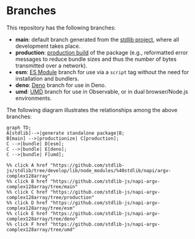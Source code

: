 <!--

@license Apache-2.0

Copyright (c) 2022 The Stdlib Authors.

Licensed under the Apache License, Version 2.0 (the "License");
you may not use this file except in compliance with the License.
You may obtain a copy of the License at

    http://www.apache.org/licenses/LICENSE-2.0

Unless required by applicable law or agreed to in writing, software
distributed under the License is distributed on an "AS IS" BASIS,
WITHOUT WARRANTIES OR CONDITIONS OF ANY KIND, either express or implied.
See the License for the specific language governing permissions and
limitations under the License.

-->

# Branches

This repository has the following branches:

-   **main**: default branch generated from the [stdlib project][stdlib-url], where all development takes place.
-   **production**: [production build][production-url] of the package (e.g., reformatted error messages to reduce bundle sizes and thus the number of bytes transmitted over a network).
-   **esm**: [ES Module][esm-url] branch for use via a `script` tag without the need for installation and bundlers.
-   **deno**: [Deno][deno-url] branch for use in Deno.
-   **umd**: [UMD][umd-url] branch for use in Observable, or in dual browser/Node.js environments.

The following diagram illustrates the relationships among the above branches:

```mermaid
graph TD;
A[stdlib]-->|generate standalone package|B;
B[main] -->|productionize| C[production];
C -->|bundle| D[esm];
C -->|bundle| E[deno];
C -->|bundle| F[umd];

%% click A href "https://github.com/stdlib-js/stdlib/tree/develop/lib/node_modules/%40stdlib/napi/argv-complex128array"
%% click B href "https://github.com/stdlib-js/napi-argv-complex128array/tree/main"
%% click C href "https://github.com/stdlib-js/napi-argv-complex128array/tree/production"
%% click D href "https://github.com/stdlib-js/napi-argv-complex128array/tree/esm"
%% click E href "https://github.com/stdlib-js/napi-argv-complex128array/tree/deno"
%% click F href "https://github.com/stdlib-js/napi-argv-complex128array/tree/umd"
```

[stdlib-url]: https://github.com/stdlib-js/stdlib/tree/develop/lib/node_modules/%40stdlib/napi/argv-complex128array
[production-url]: https://github.com/stdlib-js/napi-argv-complex128array/tree/production
[deno-url]: https://github.com/stdlib-js/napi-argv-complex128array/tree/deno
[umd-url]: https://github.com/stdlib-js/napi-argv-complex128array/tree/umd
[esm-url]: https://github.com/stdlib-js/napi-argv-complex128array/tree/esm